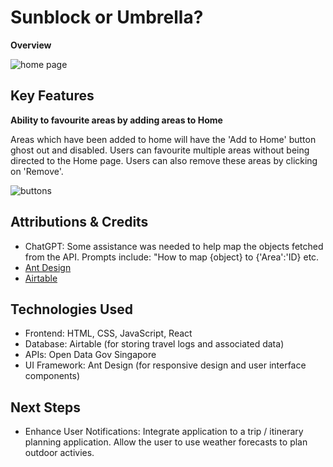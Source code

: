 # Sunblock or Umbrella?

**Overview**

![home page](./src/assets/homepagess.png)

## Key Features

**Ability to favourite areas by adding areas to Home**

Areas which have been added to home will have the 'Add to Home' button ghost out and disabled. Users can favourite multiple areas
without being directed to the Home page. Users can also remove these areas by clicking on 'Remove'.

![buttons](./src/assets/2hrforecastss.png)

## Attributions & Credits

- ChatGPT: Some assistance was needed to help map the objects fetched from the API. Prompts include: "How to map {object} to {'Area':'ID} etc.
- [Ant Design](https://ant.design//)
- [Airtable](https://airtable.com/)

## Technologies Used

- Frontend: HTML, CSS, JavaScript, React
- Database: Airtable (for storing travel logs and associated data)
- APIs: Open Data Gov Singapore
- UI Framework: Ant Design (for responsive design and user interface components)

## Next Steps

- Enhance User Notifications: Integrate application to a trip / itinerary planning application. Allow the user to use weather forecasts to plan outdoor activies.
